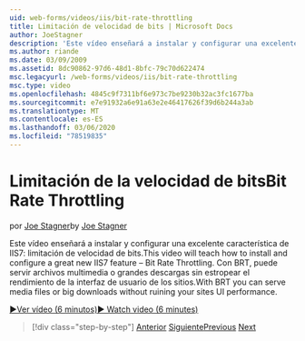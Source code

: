 ```yaml
---
uid: web-forms/videos/iis/bit-rate-throttling
title: Limitación de velocidad de bits | Microsoft Docs
author: JoeStagner
description: 'Este vídeo enseñará a instalar y configurar una excelente característica de IIS7: limitación de velocidad de bits. Con BRT puede servir archivos multimedia o grandes descargas withou...'
ms.author: riande
ms.date: 03/09/2009
ms.assetid: 8dc90862-97d6-48d1-8bfc-79c70d622474
msc.legacyurl: /web-forms/videos/iis/bit-rate-throttling
msc.type: video
ms.openlocfilehash: 4845c9f7311bf6e973c7be9230b32ac3fc1677ba
ms.sourcegitcommit: e7e91932a6e91a63e2e46417626f39d6b244a3ab
ms.translationtype: MT
ms.contentlocale: es-ES
ms.lasthandoff: 03/06/2020
ms.locfileid: "78519835"
---
```

# <a name="bit-rate-throttling"></a><span data-ttu-id="d6896-104">Limitación de la velocidad de bits</span><span class="sxs-lookup"><span data-stu-id="d6896-104">Bit Rate Throttling</span></span>

<span data-ttu-id="d6896-105">por [Joe Stagner](https://github.com/JoeStagner)</span><span class="sxs-lookup"><span data-stu-id="d6896-105">by [Joe Stagner](https://github.com/JoeStagner)</span></span>

<span data-ttu-id="d6896-106">Este vídeo enseñará a instalar y configurar una excelente característica de IIS7: limitación de velocidad de bits.</span><span class="sxs-lookup"><span data-stu-id="d6896-106">This video will teach how to install and configure a great new IIS7 feature – Bit Rate Throttling.</span></span> <span data-ttu-id="d6896-107">Con BRT, puede servir archivos multimedia o grandes descargas sin estropear el rendimiento de la interfaz de usuario de los sitios.</span><span class="sxs-lookup"><span data-stu-id="d6896-107">With BRT you can serve media files or big downloads without ruining your sites UI performance.</span></span>

[<span data-ttu-id="d6896-108">&#9654;Ver vídeo (6 minutos)</span><span class="sxs-lookup"><span data-stu-id="d6896-108">&#9654; Watch video (6 minutes)</span></span>](https://channel9.msdn.com/Blogs/ASP-NET-Site-Videos/bit-rate-throttling)

> [!div class="step-by-step"]
> <span data-ttu-id="d6896-109">[Anterior](installing-ftp7.md)
> [Siguiente](iis7-playlists.md)</span><span class="sxs-lookup"><span data-stu-id="d6896-109">[Previous](installing-ftp7.md)
[Next](iis7-playlists.md)</span></span>

